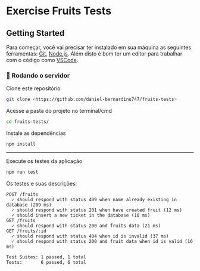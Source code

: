 # Exercise Fruits Tests

## Getting Started

Para começar, você vai precisar ter instalado em sua máquina as seguintes ferramentas:
[Git](https://git-scm.com), [Node.js](https://nodejs.org/en/).
Além disto é bom ter um editor para trabalhar com o código como [VSCode](https://code.visualstudio.com/).

### 🎲 Rodando o servidor

Clone este repositório

```bash
git clone <https://github.com/daniel-bernardino747/fruits-tests>
```

Acesse a pasta do projeto no terminal/cmd

```bash
cd fruits-tests/
```

Instale as dependências

```bash
npm install
```

---

Execute os testes da aplicação

```bash
npm run test
```

Os testes e suas descrições:

```
POST /fruits
  ✓ should respond with status 409 when name already existing in database (209 ms)
  ✓ should respond with status 201 when have created fruit (12 ms)
  ✓ should insert a new ticket in the database (10 ms)
GET /fruits
  ✓ should respond with status 200 and fruits data (21 ms)
GET /fruits/:id
  ✓ should respond with status 404 when id is invalid (37 ms)
  ✓ should respond with status 200 and fruit data when id is valid (16 ms)

Test Suites: 1 passed, 1 total
Tests:       6 passed, 6 total
```
